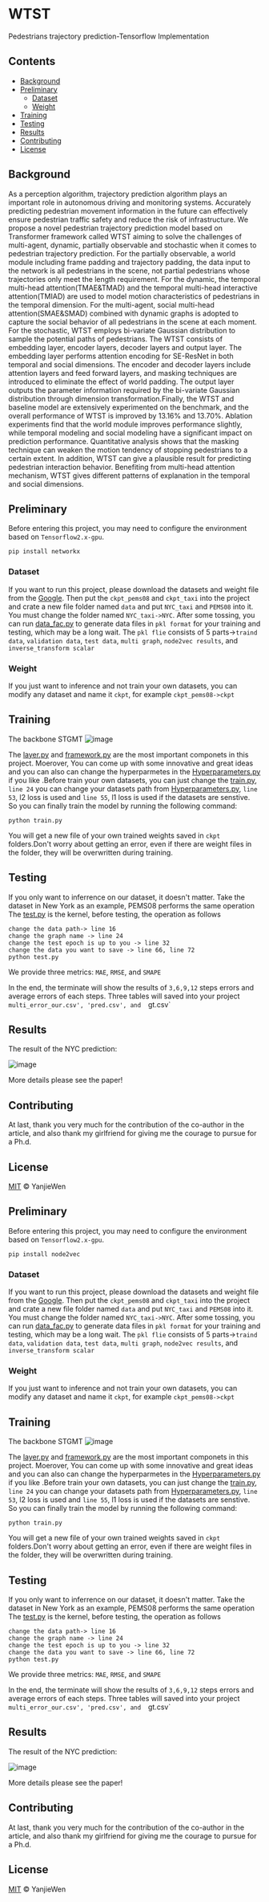 # WTST
Pedestrians trajectory prediction-Tensorflow  Implementation
## Contents

- [Background](#background)
- [Preliminary](#preliminary)
	- [Dataset](#dataset)
	- [Weight](#weight)
- [Training](#training)
- [Testing](#testing)
- [Results](#results)
- [Contributing](#contributing)
- [License](#license)

## Background

As a perception algorithm, trajectory prediction algorithm plays an important role in autonomous
driving and monitoring systems. Accurately predicting pedestrian movement information in
the future can effectively ensure pedestrian traffic safety and reduce the risk of infrastructure.
We propose a novel pedestrian trajectory prediction model based on Transformer framework
called WTST aiming to solve the challenges of multi-agent, dynamic, partially observable and
stochastic when it comes to pedestrian trajectory prediction. For the partially observable, a world
module including frame padding and trajectory padding, the data input to the network is all
pedestrians in the scene, not partial pedestrians whose trajectories only meet the length requirement.
For the dynamic, the temporal multi-head attention(TMAE&TMAD) and the temporal
multi-head interactive attention(TMIAD) are used to model motion characteristics of pedestrians
in the temporal dimension. For the multi-agent, social multi-head attention(SMAE&SMAD)
combined with dynamic graphs is adopted to capture the social behavior of all pedestrians in
the scene at each moment. For the stochastic, WTST employs bi-variate Gaussian distribution
to sample the potential paths of pedestrians. The WTST consists of embedding layer, encoder
layers, decoder layers and output layer. The embedding layer performs attention encoding for
SE-ResNet in both temporal and social dimensions. The encoder and decoder layers include
attention layers and feed forward layers, and masking techniques are introduced to eliminate
the effect of world padding. The output layer outputs the parameter information required by
the bi-variate Gaussian distribution through dimension transformation.Finally, the WTST and
baseline model are extensively experimented on the benchmark, and the overall performance of
WTST is improved by 13.16% and 13.70%. Ablation experiments find that the world module
improves performance slightly, while temporal modeling and social modeling have a significant
impact on prediction performance. Quantitative analysis shows that the masking technique can
weaken the motion tendency of stopping pedestrians to a certain extent. In addition, WTST can
give a plausible result for predicting pedestrian interaction behavior. Benefiting from multi-head
attention mechanism, WTST gives different patterns of explanation in the temporal and social
dimensions.

## Preliminary
Before entering this project, you may need to configure the environment based on `Tensorflow2.x-gpu`.
```
pip install networkx
```

### Dataset

If you want to run this project, please download the datasets and weight file from  the [Google](https://drive.google.com/drive/folders/1Dcsf1Y9MIQzZ6Th9abmNb4F9mlpZ2GpV?usp=sharingy). Then put the `ckpt_pems08` and `ckpt_taxi` into the project and crate a new file folder named `data` and put `NYC_taxi` and `PEMS08` into it. You must change the folder named `NYC_taxi->NYC`. After some tossing, you can run [data_fac.py](data_fac.py) to generate data files in `pkl format` for your training and testing, which may be a long wait. The `pkl flie` consists of 5 parts->`traind data`, `validation data`, `test data`, `multi graph`, `node2vec results`, and  `inverse_transform scalar `

### Weight
If you just want to inference and not train your own datasets, you can modify any dataset and name it `ckpt`, for example `ckpt_pems08->ckpt`


## Training
The backbone STGMT
![image](pc/framework.png)

The [layer.py](layer.py) and [framework.py](framework.py) are the most important componets in this project. Moerover, You can come up with some innovative and great ideas and you can also can change the hyperparmetes in the [Hyperparameters.py](Hyperparameters.py) if you like .Before train your own datasets, you can just change the [train.py](train.py), `line 24` you can change your datasets path from [Hyperparameters.py](Hyperparameters.py), `line 53`, l2 loss is used and `line 55`, l1 loss is used if the datasets are senstive.
So you can finally train the model by running the following command:
```
python train.py
```
You will get a new file of your own trained weights saved in `ckpt` folders.Don't worry about getting an error, even if there are weight files in the folder, they will be overwritten during training.


## Testing 
If you only want to inferrence on our dataset, it doesn't matter. Take the dataset in New York as an example, PEMS08 performs the same operation
The [test.py](test.py) is the kernel, before testing, the operation as follows
```
change the data path-> line 16
change the graph name -> line 24 
change the test epoch is up to you -> line 32
change the data you want to save -> line 66, line 72
python test.py
```
We provide three metrics: `MAE`, `RMSE`, and `SMAPE`

In the end, the terminate will show the results of `3,6,9,12` steps errors and average errors of each steps. Three tables will saved into your project `multi_error_our.csv', 'pred.csv', and  `gt.csv`


## Results
The result of the NYC prediction:



![image](pc/visual.png)

More details please see the paper!

## Contributing


At last, thank you very much for the contribution of the co-author in the article, and also thank my girlfriend for giving me the courage to pursue for a Ph.d.

## License

[MIT](LICENSE) © YanjieWen

## Preliminary
Before entering this project, you may need to configure the environment based on `Tensorflow2.x-gpu`.
```
pip install node2vec
```

### Dataset

If you want to run this project, please download the datasets and weight file from  the [Google](https://drive.google.com/drive/folders/1Dcsf1Y9MIQzZ6Th9abmNb4F9mlpZ2GpV?usp=sharingy). Then put the `ckpt_pems08` and `ckpt_taxi` into the project and crate a new file folder named `data` and put `NYC_taxi` and `PEMS08` into it. You must change the folder named `NYC_taxi->NYC`. After some tossing, you can run [data_fac.py](data_fac.py) to generate data files in `pkl format` for your training and testing, which may be a long wait. The `pkl flie` consists of 5 parts->`traind data`, `validation data`, `test data`, `multi graph`, `node2vec results`, and  `inverse_transform scalar `

### Weight
If you just want to inference and not train your own datasets, you can modify any dataset and name it `ckpt`, for example `ckpt_pems08->ckpt`


## Training
The backbone STGMT
![image](pc/framework.png)

The [layer.py](layer.py) and [framework.py](framework.py) are the most important componets in this project. Moerover, You can come up with some innovative and great ideas and you can also can change the hyperparmetes in the [Hyperparameters.py](Hyperparameters.py) if you like .Before train your own datasets, you can just change the [train.py](train.py), `line 24` you can change your datasets path from [Hyperparameters.py](Hyperparameters.py), `line 53`, l2 loss is used and `line 55`, l1 loss is used if the datasets are senstive.
So you can finally train the model by running the following command:
```
python train.py
```
You will get a new file of your own trained weights saved in `ckpt` folders.Don't worry about getting an error, even if there are weight files in the folder, they will be overwritten during training.


## Testing 
If you only want to inferrence on our dataset, it doesn't matter. Take the dataset in New York as an example, PEMS08 performs the same operation
The [test.py](test.py) is the kernel, before testing, the operation as follows
```
change the data path-> line 16
change the graph name -> line 24 
change the test epoch is up to you -> line 32
change the data you want to save -> line 66, line 72
python test.py
```
We provide three metrics: `MAE`, `RMSE`, and `SMAPE`

In the end, the terminate will show the results of `3,6,9,12` steps errors and average errors of each steps. Three tables will saved into your project `multi_error_our.csv', 'pred.csv', and  `gt.csv`


## Results
The result of the NYC prediction:



![image](pc/visual.png)

More details please see the paper!

## Contributing


At last, thank you very much for the contribution of the co-author in the article, and also thank my girlfriend for giving me the courage to pursue for a Ph.d.

## License

[MIT](LICENSE) © YanjieWen

